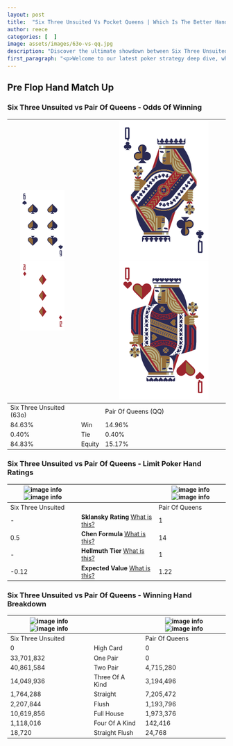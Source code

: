 ```yaml
---
layout: post
title:  "Six Three Unsuited Vs Pocket Queens | Which Is The Better Hand In Poker? A Complete Guide"
author: reece
categories: [  ]
image: assets/images/63o-vs-qq.jpg
description: "Discover the ultimate showdown between Six Three Unsuited and Pair Of Queens in poker! Uncover the odds, strategies, and scenarios where one hand triumphs over the other. Get ready to up your poker game with this thrilling analysis."
first_paragraph: "<p>Welcome to our latest poker strategy deep dive, where we're pitting two distinct hands against each other in a high-stakes showdown: Six Three Unsuited vs Pair Of Queens.</p><p>In the dynamic world of poker, every decision counts, and knowing which hand holds the upper hand is key to your success at the table.</p><p>In this article, we'll dissect these two hands, explore the scenarios where one dominates the other, and equip you with the knowledge to make strategic choices that can tip the odds in your favor.</p><p>Get ready to unravel the intriguing dynamics of these poker hands and elevate your game to new heights.</p>"
---
```




[comment]: # (sp0)

## Pre Flop Hand Match Up

<div class="table hand-ratings" markdown="1"> 



### Six Three Unsuited vs Pair Of Queens - Odds Of Winning


    
| ![image info](assets/images/hand1/6.png) ![image info](assets/images/hand1/3o.png) |  | ![image info](assets/images/hand2/q.png) ![image info](assets/images/hand2/qo.png) |
| -------- | -------- | -------- |
| Six Three Unsuited (63o) |  | Pair Of Queens (QQ) |
| 84.63% | Win | 14.96% |
| 0.40% | Tie | 0.40% |
| 84.83% | Equity | 15.17% |




[comment]: # (sp1)



### Six Three Unsuited vs Pair Of Queens - Limit Poker Hand Ratings


    
| ![image info](https://www.riverpairs.com/assets/images/hand1/6.png) ![image info](https://www.riverpairs.com/assets/images/hand1/3o.png) |  | ![image info](https://www.riverpairs.com/assets/images/hand2/q.png) ![image info](https://www.riverpairs.com/assets/images/hand2/qo.png) |
| -------- | -------- | -------- |
| Six Three Unsuited |  | Pair Of Queens |
| - | **Sklansky Rating** [What is this?](/sklansky-rating-explained) | 1 |
| 0.5 | **Chen Formula** [What is this?](/chen-formula-explained) | 14 |
| - | **Hellmuth Tier** [What is this?](/Hellmuth-tier-explained) | 1 |
| -0.12 | **Expected Value** [What is this?](/expected-value-explained) | 1.22 |




[comment]: # (sp2)



### Six Three Unsuited vs Pair Of Queens - Winning Hand Breakdown


    
| ![image info](https://www.riverpairs.com/assets/images/hand1/6.png) ![image info](https://www.riverpairs.com/assets/images/hand1/3o.png) |  | ![image info](https://www.riverpairs.com/assets/images/hand2/q.png) ![image info](https://www.riverpairs.com/assets/images/hand2/qo.png) |
| -------- | -------- | -------- |
| Six Three Unsuited |  | Pair Of Queens |
| 0 | High Card | 0 |
| 33,701,832 | One Pair | 0 |
| 40,861,584 | Two Pair | 4,715,280 |
| 14,049,936 | Three Of A Kind | 3,194,496 |
| 1,764,288 | Straight | 7,205,472 |
| 2,207,844 | Flush | 1,193,796 |
| 10,619,856 | Full House | 1,973,376 |
| 1,118,016 | Four Of A Kind | 142,416 |
| 18,720 | Straight Flush | 24,768 |




[comment]: # (sp3)



</div>

[comment]: # (sp4)



[comment]: # (sp5)

